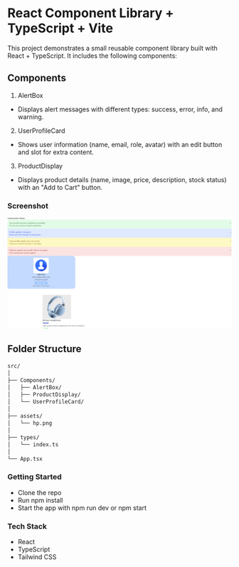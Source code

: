 # React Component Library + TypeScript + Vite

This project demonstrates a small reusable component library built with React + TypeScript. It includes the following components:

## Components

1. AlertBox
  * Displays alert messages with different types: success, error, info, and warning.

2. UserProfileCard
  * Shows user information (name, email, role, avatar) with an edit button and slot for extra content.

3. ProductDisplay
  * Displays product details (name, image, price, description, stock status) with an "Add to Cart" button.

  ### Screenshot

<img src="src/assets/Screenshot 2025-06-14 124534.png" alt="Component Library Screenshot">

## Folder Structure
```
src/
│
├── Components/
│   ├── AlertBox/
│   ├── ProductDisplay/
│   └── UserProfileCard/
│
├── assets/
│   └── hp.png
│
├── types/
│   └── index.ts
│
└── App.tsx
```
### Getting Started

* Clone the repo
* Run npm install
* Start the app with npm run dev or npm start

### Tech Stack
* React 
* TypeScript
* Tailwind CSS